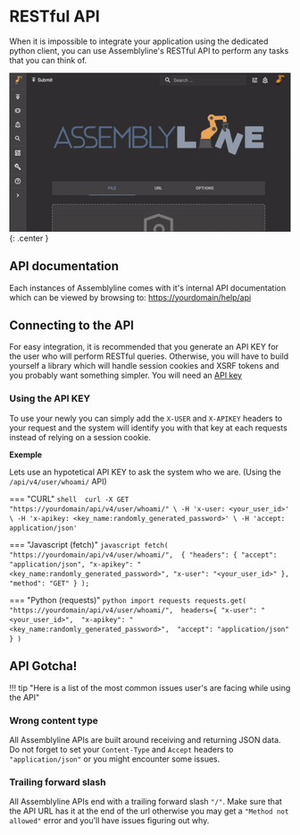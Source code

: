 # RESTful API

When it is impossible to integrate your application using the dedicated python client, you can use Assemblyline's RESTful API to perform any tasks that you can think of.

![Key generation](./images/rest.gif){: .center }

## API documentation

Each instances of Assemblyline comes with it's internal API documentation which can be viewed by browsing to: [https://yourdomain/help/api](https://yourdomain/help/api)

## Connecting to the API

For easy integration, it is recommended that you generate an API KEY for the user who will perform RESTful queries. Otherwise, you will have to build yourself a library which will handle session cookies and XSRF tokens and you probably want something simpler. You will need an [API key](../key_generation)

### Using the API KEY 

To use your newly you can simply add the `X-USER` and `X-APIKEY` headers to your request and the system will identify you with that key at each requests instead of relying on a session cookie.

**Exemple**

Lets use an hypotetical API KEY to ask the system who we are. (Using the `/api/v4/user/whoami/` API)


=== "CURL"
    ``` shell 
    curl -X GET "https://yourdomain/api/v4/user/whoami/" \
         -H 'x-user: <your_user_id>' \
         -H 'x-apikey: <key_name:randomly_generated_password>' \
         -H 'accept: application/json'
    ```

=== "Javascript (fetch)"
    ``` javascript
    fetch(
      "https://yourdomain/api/v4/user/whoami/", 
      {
        "headers": {
          "accept": "application/json",
          "x-apikey": "<key_name:randomly_generated_password>",
          "x-user": "<your_user_id>"
        },
        "method": "GET"
      }
    );
    ```

=== "Python (requests)"
    ``` python
    import requests
    requests.get(
        "https://yourdomain/api/v4/user/whoami/", 
        headers={
            "x-user": "<your_user_id>", 
            "x-apikey": "<key_name:randomly_generated_password>", 
            "accept": "application/json"
        }
    )
    ```

## API Gotcha! 

!!! tip "Here is a list of the most common issues user's are facing while using the API"

### Wrong content type

All Assemblyline APIs are built around receiving and returning JSON data. Do not forget to set your `Content-Type` and `Accept` headers to `"application/json"` or you might encounter some issues.

### Trailing forward slash

All Assemblyline APIs end with a trailing forward slash `"/"`. Make sure that the API URL has it at the end of the url otherwise you may get a `"Method not allowed"` error and you'll have issues figuring out why.